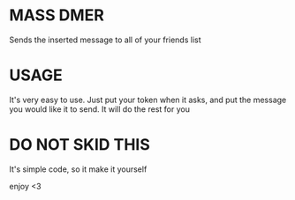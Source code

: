 # MASS DMER
Sends the inserted message to all of your friends list


# USAGE
It's very easy to use. Just put your token when it asks, and put the message you would like it to send. It will do the rest for you


# DO NOT SKID THIS
It's simple code, so it make it yourself


enjoy <3
